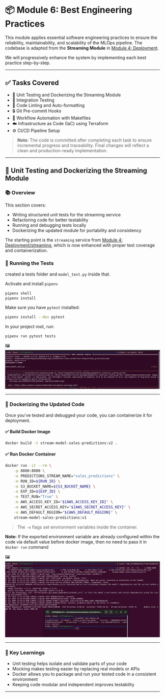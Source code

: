 # 📦 Module 6: Best Engineering Practices

This module applies essential software engineering practices to ensure the reliability, maintainability, and scalability of the MLOps pipeline. The codebase is adapted from the **Streaming Module** in [Module 4: Deployment](../4-model_deployment/).

We will progressively enhance the system by implementing each best practice step-by-step.

---

## ✅ Tasks Covered

- 🧪 Unit Testing and Dockerizing the Streaming Module  
- 🔗 Integration Testing  
- 🧼 Code Linting and Auto-formatting  
- 🔒 Git Pre-commit Hooks  
- 🧱 Workflow Automation with Makefiles  
- ☁️ Infrastructure as Code (IaC) using Terraform  
- ⚙️ CI/CD Pipeline Setup

> **Note**: The code is committed after completing each task to ensure incremental progress and traceability. Final changes will reflect a clean and production-ready implementation.

---

## 🧪 Unit Testing and Dockerizing the Streaming Module

### 📚 Overview

This section covers:

- Writing structured unit tests for the streaming service
- Refactoring code for better testability
- Running and debugging tests locally
- Dockerizing the updated module for portability and consistency

The starting point is the `streaming` service from [Module 4: Deployment/streaming](../4-model_deployment/streaming), which is now enhanced with proper test coverage and containerization.

### 🧪 Running the Tests
created a tests folder and `model_test.py` inside that.

Activate and install `pipenv`
```
pipenv shell
pipenv install
```

Make sure you have `pytest` installed:

```bash
pipenv install --dev pytest
```
In your project root, run:

```bash
pipenv run pytest tests
```
🖼️ <img src="results_images/1-pytest-run.png" alt="Unit test" width="600"/>

---
### 🐳 Dockerizing the Updated Code

Once you’ve tested and debugged your code, you can containerize it for deployment.

#### ✅ Build Docker Image

```bash
docker build -t stream-model-sales-predictions:v2 .
```

#### ✅ Run Docker Container

```bash
docker run -it --rm \
    -p 8080:8080 \
    -e PREDICTIONS_STREAM_NAME="sales_predictions" \
    -e RUN_ID=${RUN_ID} \
    -e S3_BUCKET_NAME=${S3_BUCKET_NAME} \
    -e EXP_ID=${EXP_ID} \
    -e TEST_RUN="True" \
    -e AWS_ACCESS_KEY_ID="${AWS_ACCESS_KEY_ID}" \
    -e AWS_SECRET_ACCESS_KEY="${AWS_SECRET_ACCESS_KEY}" \
    -e AWS_DEFAULT_REGION="${AWS_DEFAULT_REGION}" \
    stream-model-sales-predictions:v1
```
> The `-e` flags set environment variables inside the container.

**Note:** If the exported environment variable are already configured within the code via default value before docker image, then no need to pass it in `docker run` command  


🖼️ <img src="results_images/2-docker-testing.png" alt="docker test" width="600"/>

---

### 🧠 Key Learnings

- Unit testing helps isolate and validate parts of your code
- Mocking makes testing easier by replacing real models or APIs
- Docker allows you to package and run your tested code in a consistent environment
- Keeping code modular and independent improves testability

---
